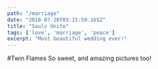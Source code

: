 ```yaml
---
path: "/marriage"
date: "2018-07-20T03:15:59.165Z"
title: "Souls Unite"
tags: ['love', 'marriage', 'peace']
excerpt: "Most beautiful wedding ever!"
---
```


#Twin Flames
So sweet, and amazing pictures too!